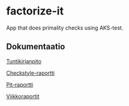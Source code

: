# factorize-it
App that does primality checks using AKS-test.

## Dokumentaatio
[Tuntikirjanpito](documentation/tuntikirjanpito.md)

[Checkstyle-raportti](https://htmlpreview.github.io/?https://github.com/aleksisv/factorize-it/blob/master/documentation/checkstyle/site/checkstyle.html)

[Pit-raportti](https://htmlpreview.github.io/?https://github.com/aleksisv/factorize-it/blob/master/documentation/pit/201704011227/index.html)

[Viikkoraportit](documentation/viikkoraportit)
